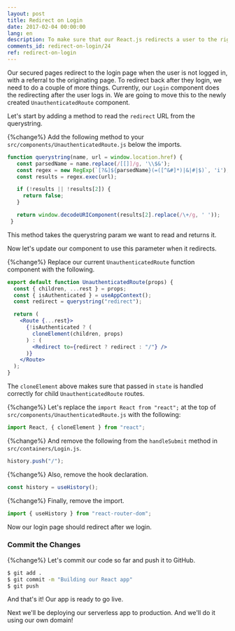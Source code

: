 ```yaml
---
layout: post
title: Redirect on Login
date: 2017-02-04 00:00:00
lang: en
description: To make sure that our React.js redirects a user to the right page after they login, we are going to use the React Router useHistory hook.
comments_id: redirect-on-login/24
ref: redirect-on-login
---
```


Our secured pages redirect to the login page when the user is not logged in, with a referral to the originating page. To redirect back after they login, we need to do a couple of more things. Currently, our `Login` component does the redirecting after the user logs in. We are going to move this to the newly created `UnauthenticatedRoute` component.

Let's start by adding a method to read the `redirect` URL from the querystring.

{%change%} Add the following method to your `src/components/UnauthenticatedRoute.js` below the imports.

``` jsx
function querystring(name, url = window.location.href) {
   const parsedName = name.replace(/[[]]/g, '\\$&');
   const regex = new RegExp(`[?&]${parsedName}(=([^&#]*)|&|#|$)`, 'i');
   const results = regex.exec(url);

   if (!results || !results[2]) {
     return false;
   }

   return window.decodeURIComponent(results[2].replace(/\+/g, ' '));
 }
```

This method takes the querystring param we want to read and returns it.

Now let's update our component to use this parameter when it redirects.

{%change%} Replace our current `UnauthenticatedRoute` function component with the following.

``` jsx
export default function UnauthenticatedRoute(props) {
  const { children, ...rest } = props;
  const { isAuthenticated } = useAppContext();
  const redirect = querystring("redirect");

  return (
    <Route {...rest}>
      {!isAuthenticated ? (
        cloneElement(children, props)
      ) : (
        <Redirect to={redirect ? redirect : "/"} />
      )}
    </Route>
  );
}
```

The `cloneElement` above makes sure that passed in `state` is handled correctly for child `UnauthenticatedRoute` routes.

{%change%} Let's replace the `import React from "react";` at the top of `src/components/UnauthenticatedRoute.js` with the following:

``` jsx
import React, { cloneElement } from "react";
```

{%change%} And remove the following from the `handleSubmit` method in `src/containers/Login.js`.

``` jsx
history.push("/");
```

{%change%} Also, remove the hook declaration.

``` jsx
const history = useHistory();
```

{%change%} Finally, remove the import.

``` jsx
import { useHistory } from "react-router-dom";
```

Now our login page should redirect after we login.

### Commit the Changes

{%change%} Let's commit our code so far and push it to GitHub.

``` bash
$ git add .
$ git commit -m "Building our React app"
$ git push
```

And that's it! Our app is ready to go live.

Next we'll be deploying our serverless app to production. And we'll do it using our own domain!
